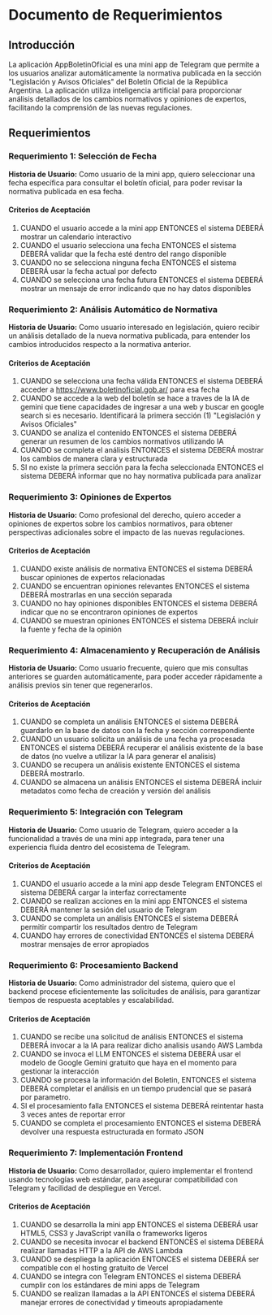 # Documento de Requerimientos

## Introducción

La aplicación AppBoletinOficial es una mini app de Telegram que permite a los usuarios analizar automáticamente la normativa publicada en la sección "Legislación y Avisos Oficiales" del Boletín Oficial de la República Argentina. La aplicación utiliza inteligencia artificial para proporcionar análisis detallados de los cambios normativos y opiniones de expertos, facilitando la comprensión de las nuevas regulaciones.

## Requerimientos

### Requerimiento 1: Selección de Fecha

**Historia de Usuario:** Como usuario de la mini app, quiero seleccionar una fecha específica para consultar el boletín oficial, para poder revisar la normativa publicada en esa fecha.

#### Criterios de Aceptación

1. CUANDO el usuario accede a la mini app ENTONCES el sistema DEBERÁ mostrar un calendario interactivo
2. CUANDO el usuario selecciona una fecha ENTONCES el sistema DEBERÁ validar que la fecha esté dentro del rango disponible
3. CUANDO no se selecciona ninguna fecha ENTONCES el sistema DEBERÁ usar la fecha actual por defecto
4. CUANDO se selecciona una fecha futura ENTONCES el sistema DEBERÁ mostrar un mensaje de error indicando que no hay datos disponibles

### Requerimiento 2: Análisis Automático de Normativa

**Historia de Usuario:** Como usuario interesado en legislación, quiero recibir un análisis detallado de la nueva normativa publicada, para entender los cambios introducidos respecto a la normativa anterior.

#### Criterios de Aceptación

1. CUANDO se selecciona una fecha válida ENTONCES el sistema DEBERÁ acceder a https://www.boletinoficial.gob.ar/ para esa fecha
2. CUANDO se accede a la web del boletín se hace a traves de la IA de gemini que tiene capacidades de ingresar a una web y buscar en google search si es necesario. Identificará la primera sección (1) "Legislación y Avisos Oficiales"
3. CUANDO se analiza el contenido ENTONCES el sistema DEBERÁ generar un resumen de los cambios normativos utilizando IA
5. CUANDO se completa el análisis ENTONCES el sistema DEBERÁ mostrar los cambios de manera clara y estructurada
6. SI no existe la primera sección para la fecha seleccionada ENTONCES el sistema DEBERÁ informar que no hay normativa publicada para analizar

### Requerimiento 3: Opiniones de Expertos

**Historia de Usuario:** Como profesional del derecho, quiero acceder a opiniones de expertos sobre los cambios normativos, para obtener perspectivas adicionales sobre el impacto de las nuevas regulaciones.

#### Criterios de Aceptación

1. CUANDO existe análisis de normativa ENTONCES el sistema DEBERÁ buscar opiniones de expertos relacionadas
2. CUANDO se encuentran opiniones relevantes ENTONCES el sistema DEBERÁ mostrarlas en una sección separada
3. CUANDO no hay opiniones disponibles ENTONCES el sistema DEBERÁ indicar que no se encontraron opiniones de expertos
4. CUANDO se muestran opiniones ENTONCES el sistema DEBERÁ incluir la fuente y fecha de la opinión

### Requerimiento 4: Almacenamiento y Recuperación de Análisis

**Historia de Usuario:** Como usuario frecuente, quiero que mis consultas anteriores se guarden automáticamente, para poder acceder rápidamente a análisis previos sin tener que regenerarlos.

#### Criterios de Aceptación

1. CUANDO se completa un análisis ENTONCES el sistema DEBERÁ guardarlo en la base de datos con la fecha y sección correspondiente
2. CUANDO un usuario solicita un análisis de una fecha ya procesada ENTONCES el sistema DEBERÁ recuperar el análisis existente de la base de datos (no vuelve a utilizar la IA para generar el analisis)
3. CUANDO se recupera un análisis existente ENTONCES el sistema DEBERÁ mostrarlo.
4. CUANDO se almacena un análisis ENTONCES el sistema DEBERÁ incluir metadatos como fecha de creación y versión del análisis

### Requerimiento 5: Integración con Telegram

**Historia de Usuario:** Como usuario de Telegram, quiero acceder a la funcionalidad a través de una mini app integrada, para tener una experiencia fluida dentro del ecosistema de Telegram.

#### Criterios de Aceptación

1. CUANDO el usuario accede a la mini app desde Telegram ENTONCES el sistema DEBERÁ cargar la interfaz correctamente
2. CUANDO se realizan acciones en la mini app ENTONCES el sistema DEBERÁ mantener la sesión del usuario de Telegram
3. CUANDO se completa un análisis ENTONCES el sistema DEBERÁ permitir compartir los resultados dentro de Telegram
4. CUANDO hay errores de conectividad ENTONCES el sistema DEBERÁ mostrar mensajes de error apropiados

### Requerimiento 6: Procesamiento Backend

**Historia de Usuario:** Como administrador del sistema, quiero que el backend procese eficientemente las solicitudes de análisis, para garantizar tiempos de respuesta aceptables y escalabilidad.

#### Criterios de Aceptación

1. CUANDO se recibe una solicitud de análisis ENTONCES el sistema DEBERÁ invocar a la IA para realizar dicho analisis usando AWS Lambda
2. CUANDO se invoca el LLM ENTONCES el sistema DEBERÁ usar el modelo de Google Gemini gratuito que haya en el momento para gestionar la interacción
3. CUANDO se procesa la información del Boletin, ENTONCES el sistema DEBERÁ completar el análisis en un tiempo prudencial que se pasará por parametro.
4. SI el procesamiento falla ENTONCES el sistema DEBERÁ reintentar hasta 3 veces antes de reportar error
5. CUANDO se completa el procesamiento ENTONCES el sistema DEBERÁ devolver una respuesta estructurada en formato JSON

### Requerimiento 7: Implementación Frontend

**Historia de Usuario:** Como desarrollador, quiero implementar el frontend usando tecnologías web estándar, para asegurar compatibilidad con Telegram y facilidad de despliegue en Vercel.

#### Criterios de Aceptación

1. CUANDO se desarrolla la mini app ENTONCES el sistema DEBERÁ usar HTML5, CSS3 y JavaScript vanilla o frameworks ligeros
2. CUANDO se necesita invocar el backend ENTONCES el sistema DEBERÁ realizar llamadas HTTP a la API de AWS Lambda
3. CUANDO se despliega la aplicación ENTONCES el sistema DEBERÁ ser compatible con el hosting gratuito de Vercel
4. CUANDO se integra con Telegram ENTONCES el sistema DEBERÁ cumplir con los estándares de mini apps de Telegram
5. CUANDO se realizan llamadas a la API ENTONCES el sistema DEBERÁ manejar errores de conectividad y timeouts apropiadamente